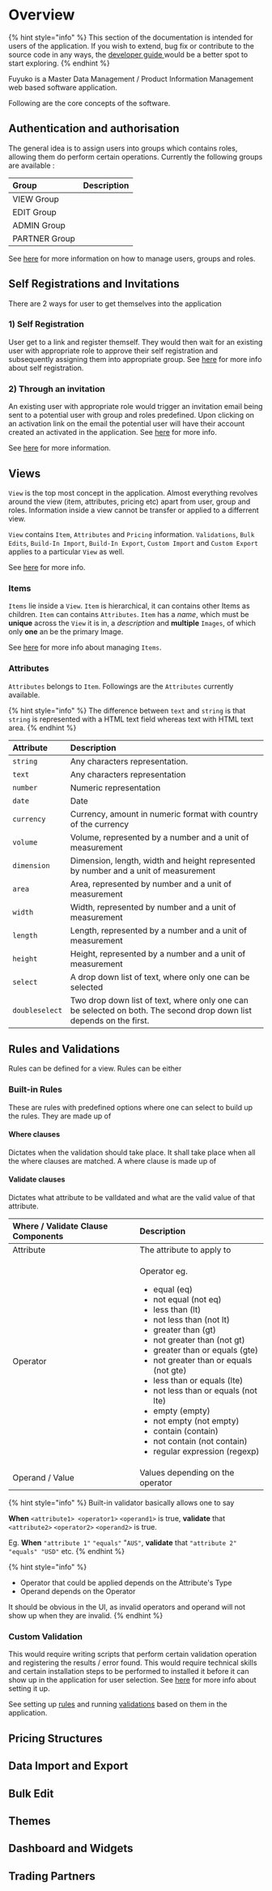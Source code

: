 # Overview

{% hint style="info" %}
This section of the documentation is intended for users of the application. If you wish to extend, bug fix or contribute to the source code in any ways, the [developer guide ](../../developer-guide/untitled/)would be a better spot to start exploring.
{% endhint %}

Fuyuko is a Master Data Management / Product Information Management web based software application. 

Following are the core concepts of the software.

## Authentication and authorisation

The general idea is to assign users into groups which contains roles, allowing them do perform certain operations. Currently the following groups are available :

| Group | Description |
| :--- | :--- |
| VIEW Group |  |
| EDIT Group |  |
| ADMIN Group |  |
| PARTNER Group |  |

See [here](user-roles-management.md) for more information on how to manage users, groups and roles.

## Self Registrations and Invitations

There are 2 ways for user to get themselves into the application

### 1\) Self Registration

User get to a link and register themself. They would then wait for an existing user with appropriate role to approve their self registration and subsequently assigning them into appropriate group. See [here](registering-request-access/self-registration.md) for more info about self registration.

### 2\) Through an invitation

An existing user with appropriate role would trigger an invitation email being sent to a potential user with group and roles predefined. Upon clicking on an activation link on the email the potential user will have their account created an activated in the application. See [here](registering-request-access/invitation-and-activation.md) for more info.

See [here](registering-request-access/) for more information.

## Views

`View` is the top most concept in the application. Almost everything revolves around the view \(item, attributes, pricing etc\) apart from user, group and roles. Information inside a view cannot be transfer or applied to a differrent view. 

`View` contains `Item`, `Attributes` and `Pricing` information. `Validations`, `Bulk Edits`, `Build-In Import`, `Build-In Export`, `Custom Import` and `Custom Export` applies to a particular `View` as well.

See [here](view.md) for more info.

### Items

`Items` lie inside a `View`. `Item` is hierarchical, it can contains other Items as children. `Item` can contains `Attributes`. `Item` has a _name_, which must be **unique** across the `View` it is in, a _description_ and **multiple** `Images`, of which only **one** an be the primary Image.

See [here](item.md) for more info about managing `Items`.

### Attributes

`Attributes` belongs to `Item`. Followings are the `Attributes` currently available.

{% hint style="info" %}
The difference between `text` and `string` is that `string` is represented with a HTML text field whereas text with HTML text area.
{% endhint %}

| Attribute | Description |
| :--- | :--- |
| `string` | Any characters representation.  |
| `text` | Any characters representation |
| `number` | Numeric representation |
| `date` | Date  |
| `currency` | Currency, amount in numeric format with country of the currency |
| `volume` | Volume, represented by a number and a unit of measurement |
| `dimension` | Dimension, length, width and height represented by number and a unit of measurement |
| `area` | Area, represented by number and a unit of measurement |
| `width` | Width, represented by number and a unit of measurement |
| `length` | Length, represented by a number and a unit of measurement |
| `height` | Height, represented by a number and a unit of measurement |
| `select` | A drop down list of text, where only one can be selected |
| `doubleselect` | Two drop down list of text, where only one can be selected on both. The second drop down list depends on the first. |

## Rules and Validations

Rules can be defined for a view. Rules can be either 

### Built-in Rules

These are rules with predefined options where one can select to build up the rules. They are made up of

#### Where clauses

Dictates when the validation should take place. It shall take place when all the where clauses are matched. A where clause is made up of 

#### Validate clauses

Dictates what attribute to be valIdated and what are the valid value of that attribute.

<table>
  <thead>
    <tr>
      <th style="text-align:left">Where / Validate Clause Components</th>
      <th style="text-align:left">Description</th>
    </tr>
  </thead>
  <tbody>
    <tr>
      <td style="text-align:left">Attribute</td>
      <td style="text-align:left">The attribute to apply to</td>
    </tr>
    <tr>
      <td style="text-align:left">Operator</td>
      <td style="text-align:left">
        <p>Operator eg.</p>
        <ul>
          <li>equal (eq)</li>
          <li>not equal (not eq)</li>
          <li>less than (lt)</li>
          <li>not less than (not lt)</li>
          <li>greater than (gt)</li>
          <li>not greater than (not gt)</li>
          <li>greater than or equals (gte)</li>
          <li>not greater than or equals (not gte)</li>
          <li>less than or equals (lte)</li>
          <li>not less than or equals (not lte)</li>
          <li>empty (empty)</li>
          <li>not empty (not empty)</li>
          <li>contain (contain)</li>
          <li>not contain (not contain)</li>
          <li>regular expression (regexp)</li>
        </ul>
      </td>
    </tr>
    <tr>
      <td style="text-align:left">Operand / Value</td>
      <td style="text-align:left">Values depending on the operator</td>
    </tr>
  </tbody>
</table>{% hint style="info" %}
Built-in validator basically allows one to say 

**When** `<attribute1> <operator1>` `<operand1>` is true, **validate** that `<attribute2>`  `<operator2>` `<operand2>` is true.

Eg. **When** `"attribute 1"` `"equals"` "`AUS"`, **validate** that `"attribute 2"` `"equals" "USD"` etc.
{% endhint %}

{% hint style="info" %}
* Operator that could be applied depends on the Attribute's Type
* Operand depends on the Operator

It should be obvious in the UI, as invalid operators and operand will not show up when they are invalid.
{% endhint %}

### Custom Validation

This would require writing scripts that perform certain validation operation and registering the results / error found. This would require technical skills and certain installation steps to be performed to installed it before it can show up in the application for user selection. See [here](../../developer-guide/untitled/dev-back-end/dev-be-custom-rule.md) for more info about setting it up.

See setting up [rules](rules.md) and running [validations](validation.md) based on them in the application.

## Pricing Structures



## Data Import and Export

## Bulk Edit

## Themes

## Dashboard and Widgets

## Trading Partners





